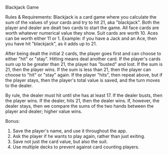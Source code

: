 Blackjack Game

Rules & Requirements: 
Blackjack is a card game where you calculate the sum of the values of your cards and try to hit 21, aka "blackjack". Both the player and dealer are dealt two cards to start the game. All face cards are worth whatever numerical value they show. Suit cards are worth 10. Aces can be worth either 11 or 1. Example: if you have a Jack and an Ace, then you have hit "blackjack", as it adds up to 21.

After being dealt the initial 2 cards, the player goes first and can choose to either "hit" or "stay". Hitting means deal another card. If the player's cards sum up to be greater than 21, the player has "busted" and lost. If the sum is 21, then the player wins. If the sum is less than 21, then the player can choose to "hit" or "stay" again. If the player "hits", then repeat above, but if the player stays, then the player's total value is saved, and the turn moves to the dealer.

By rule, the dealer must hit until she has at least 17. If the dealer busts, then the player wins. If the dealer, hits 21, then the dealer wins. If, however, the dealer stays, then we compare the sums of the two hands between the player and dealer; higher value wins.

Bonus:
1. Save the player's name, and use it throughout the app.
2. Ask the player if he wants to play again, rather than just exiting.
3. Save not just the card value, but also the suit. 
4. Use multiple decks to prevent against card counting players.
